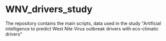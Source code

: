 # WNV_drivers_study
The repository contains the main scripts, data used in the study "Artificial intelligence to predict West Nile Virus outbreak drivers with eco-climatic drivers" 
